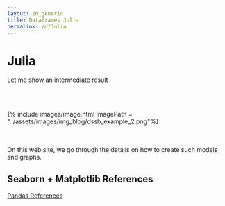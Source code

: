 ```yaml
---
layout: 20_generic
title: Dataframes Julia
permalink: /dfJulia
---
```


# Julia

Let me show an intermediate result 

<br/>
<br/>

{% include images/image.html imagePath = "../assets/images/img_blog/dssb_example_2.png"%}

<br/>
<br/>
On this web site, we go through the details on how to create such models and graphs.



## Seaborn + Matplotlib References

[Pandas References](pandas_references)

